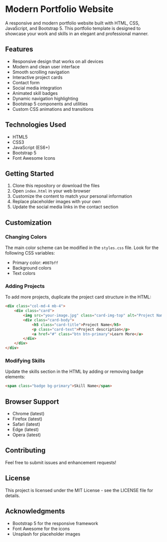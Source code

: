 # Modern Portfolio Website

A responsive and modern portfolio website built with HTML, CSS, JavaScript, and Bootstrap 5. This portfolio template is designed to showcase your work and skills in an elegant and professional manner.

## Features

- Responsive design that works on all devices
- Modern and clean user interface
- Smooth scrolling navigation
- Interactive project cards
- Contact form
- Social media integration
- Animated skill badges
- Dynamic navigation highlighting
- Bootstrap 5 components and utilities
- Custom CSS animations and transitions

## Technologies Used

- HTML5
- CSS3
- JavaScript (ES6+)
- Bootstrap 5
- Font Awesome Icons

## Getting Started

1. Clone this repository or download the files
2. Open `index.html` in your web browser
3. Customize the content to match your personal information
4. Replace placeholder images with your own
5. Update the social media links in the contact section

## Customization

### Changing Colors
The main color scheme can be modified in the `styles.css` file. Look for the following CSS variables:
- Primary color: `#007bff`
- Background colors
- Text colors

### Adding Projects
To add more projects, duplicate the project card structure in the HTML:
```html
<div class="col-md-4 mb-4">
    <div class="card">
        <img src="your-image.jpg" class="card-img-top" alt="Project Name">
        <div class="card-body">
            <h5 class="card-title">Project Name</h5>
            <p class="card-text">Project description</p>
            <a href="#" class="btn btn-primary">Learn More</a>
        </div>
    </div>
</div>
```

### Modifying Skills
Update the skills section in the HTML by adding or removing badge elements:
```html
<span class="badge bg-primary">Skill Name</span>
```

## Browser Support

- Chrome (latest)
- Firefox (latest)
- Safari (latest)
- Edge (latest)
- Opera (latest)

## Contributing

Feel free to submit issues and enhancement requests!

## License

This project is licensed under the MIT License - see the LICENSE file for details.

## Acknowledgments

- Bootstrap 5 for the responsive framework
- Font Awesome for the icons
- Unsplash for placeholder images 